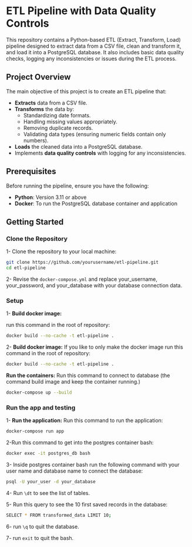 # ETL Pipeline with Data Quality Controls

This repository contains a Python-based ETL (Extract, Transform, Load) pipeline designed to extract data from a CSV file, clean and transform it, and load it into a PostgreSQL database. It also includes basic data quality checks, logging any inconsistencies or issues during the ETL process.

## Project Overview

The main objective of this project is to create an ETL pipeline that:

- **Extracts** data from a CSV file.
- **Transforms** the data by:
  - Standardizing date formats.
  - Handling missing values appropriately.
  - Removing duplicate records.
  - Validating data types (ensuring numeric fields contain only numbers).
- **Loads** the cleaned data into a PostgreSQL database.
- Implements **data quality controls** with logging for any inconsistencies.

## Prerequisites

Before running the pipeline, ensure you have the following:

- **Python**: Version 3.11 or above
- **Docker**: To run the PostgreSQL database container and application

## Getting Started

### Clone the Repository

1- Clone the repository to your local machine:

```bash
git clone https://github.com/yourusername/etl-pipeline.git
cd etl-pipeline
```

2- Revise the `docker-compose.yml` and replace your_username, your_password, and your_database with your database connection data.  

### Setup
1- **Build docker image:** 

run this command in the root of repository:

```bash
docker build --no-cache -t etl-pipeline .
```

2- **Build docker image:** 
If you like to only make the docker image run this command in the root of repository:

```bash
docker build --no-cache -t etl-pipeline .
```

**Run the containers:**
Run this command to connect to database (the command build image and keep the container running.)
```bash
docker-compose up --build
```

### Run the app and testing

1- **Run the application:**
Run this command to run the application:
```bash
docker-compose run app
```

2-Run this command to get into the postgres container bash:
```bash
docker exec -it postgres_db bash
```

3- Inside postgres container bash run the following command with your user name and database name to connect the database:
```bash
psql -U your_user -d your_database
```

4- Run `\dt` to see the list of tables.

5- Run this query to see the 10 first saved records in the database:
```bash
SELECT * FROM transformed_data LIMIT 10;
```

6- run `\q` to quit the database.

7- run `exit` to quit the bash.